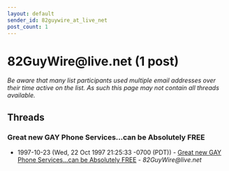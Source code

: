 ```yaml
---
layout: default
sender_id: 82guywire_at_live_net
post_count: 1
---
```


# 82GuyWire<span>@</span>live.net (1 post)

_Be aware that many list participants used multiple email addresses over their time active on the list. As such this page may not contain all threads available._

## Threads

### Great new GAY Phone Services...can be Absolutely FREE
+ 1997-10-23 (Wed, 22 Oct 1997 21:25:33 -0700 (PDT)) - [Great new GAY Phone Services...can be Absolutely FREE](/archive/1997/10/551e36285952896d6739b304f0d1f715872f43e91346bdc349772ce278630734) - _82GuyWire@live.net_

